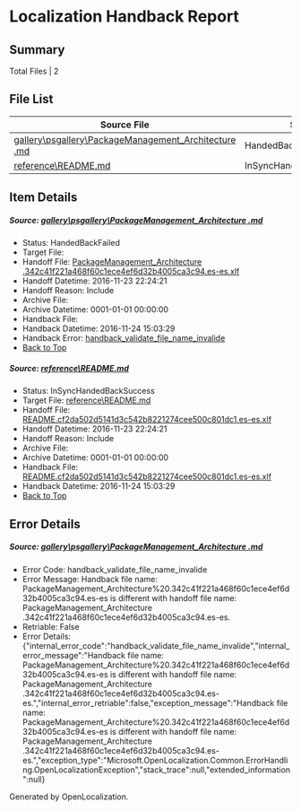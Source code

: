 # <a name='report-top'></a> Localization Handback Report

## Summary
 Total Files | 2

## File List
 Source File | Status | Details 
 ----------- | ------ | ------- 
 [gallery\psgallery\PackageManagement_Architecture .md](https://github.com/PowerShell/powerShell-Docs/blob/e6c526d1074f61154d03b92b6bf6f599976f5936/gallery/psgallery/PackageManagement_Architecture%20.md) | HandedBackFailed | [Details](#c84ff58e4378feffa15c91485826b74f421c737e120)
 [reference\README.md](https://github.com/PowerShell/powerShell-Docs/blob/6f2cc23f6fce9c267e793fa8653f292e6a6b98ec/reference/README.md) | InSyncHandedBackSuccess | [Details](#edafde9188cad3b21d0cd2b30cfaaf1bede9b1952174)

## Item Details
##### <a name='c84ff58e4378feffa15c91485826b74f421c737e120'></a> Source: [gallery\psgallery\PackageManagement_Architecture .md](https://github.com/PowerShell/powerShell-Docs/blob/e6c526d1074f61154d03b92b6bf6f599976f5936/gallery/psgallery/PackageManagement_Architecture%20.md)
* Status: HandedBackFailed
* Target File: 
* Handoff File: [PackageManagement_Architecture .342c41f221a468f60c1ece4ef6d32b4005ca3c94.es-es.xlf](https://github.com/PowerShell/powerShell-Docs.handoff/blob/b96b5b77919e59f9e3a479d605f4ddc016cfac4e/ol-handoff/PowerShell/powerShell-Docs.es-es/live/PackageManagement_Architecture%20.342c41f221a468f60c1ece4ef6d32b4005ca3c94.es-es.xlf)
* Handoff Datetime: 2016-11-23 22:24:21
* Handoff Reason: Include
* Archive File: 
* Archive Datetime: 0001-01-01 00:00:00
* Handback File: 
* Handback Datetime: 2016-11-24 15:03:29
* Handback Error: [handback_validate_file_name_invalide](#c84ff58e4378feffa15c91485826b74f421c737e120handback_validate_file_name_invalide)
* [Back to Top](#report-top)

##### <a name='edafde9188cad3b21d0cd2b30cfaaf1bede9b1952174'></a> Source: [reference\README.md](https://github.com/PowerShell/powerShell-Docs/blob/6f2cc23f6fce9c267e793fa8653f292e6a6b98ec/reference/README.md)
* Status: InSyncHandedBackSuccess
* Target File: [reference\README.md](https://github.com/PowerShell/powerShell-Docs.es-es/blob/7c8d04a546d3fe276810f88b3760172e0a31c7ff/reference/README.md)
* Handoff File: [README.cf2da502d5141d3c542b8221274cee500c801dc1.es-es.xlf](https://github.com/PowerShell/powerShell-Docs.handoff/blob/b96b5b77919e59f9e3a479d605f4ddc016cfac4e/ol-handoff/PowerShell/powerShell-Docs.es-es/live/README.cf2da502d5141d3c542b8221274cee500c801dc1.es-es.xlf)
* Handoff Datetime: 2016-11-23 22:24:21
* Handoff Reason: Include
* Archive File: 
* Archive Datetime: 0001-01-01 00:00:00
* Handback File: [README.cf2da502d5141d3c542b8221274cee500c801dc1.es-es.xlf](https://github.com/PowerShell/powerShell-Docs.handback/blob/38daf9fd3040a35f81d5197baacd498faca150a6/ol-handback/PowerShell/powerShell-Docs.es-es/live/README.cf2da502d5141d3c542b8221274cee500c801dc1.es-es.xlf)
* Handback Datetime: 2016-11-24 15:03:29
* [Back to Top](#report-top)


## Error Details
##### <a name='c84ff58e4378feffa15c91485826b74f421c737e120handback_validate_file_name_invalide'></a> Source: [gallery\psgallery\PackageManagement_Architecture .md](#c84ff58e4378feffa15c91485826b74f421c737e120)
* Error Code: handback_validate_file_name_invalide
* Error Message: Handback file name: PackageManagement_Architecture%20.342c41f221a468f60c1ece4ef6d32b4005ca3c94.es-es is different with handoff file name: PackageManagement_Architecture .342c41f221a468f60c1ece4ef6d32b4005ca3c94.es-es.
* Retriable: False
* Error Details: {"internal_error_code":"handback_validate_file_name_invalide","internal_error_message":"Handback file name: PackageManagement_Architecture%20.342c41f221a468f60c1ece4ef6d32b4005ca3c94.es-es is different with handoff file name: PackageManagement_Architecture .342c41f221a468f60c1ece4ef6d32b4005ca3c94.es-es.","internal_error_retriable":false,"exception_message":"Handback file name: PackageManagement_Architecture%20.342c41f221a468f60c1ece4ef6d32b4005ca3c94.es-es is different with handoff file name: PackageManagement_Architecture .342c41f221a468f60c1ece4ef6d32b4005ca3c94.es-es.","exception_type":"Microsoft.OpenLocalization.Common.ErrorHandling.OpenLocalizationException","stack_trace":null,"extended_information":null}


Generated by OpenLocalization.

